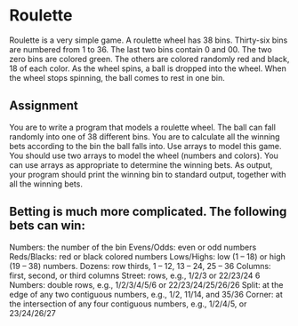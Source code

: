 # Roulette
Roulette is a very simple game. A roulette wheel has 38 bins. Thirty-six bins are numbered from 1 to 36. The last two bins contain 0 and 00. The two zero bins are colored green. The others are colored randomly red and black, 18 of each color. As the wheel spins, a ball is dropped into the wheel. When the wheel stops spinning, the ball comes to rest in one bin.
## Assignment
You are to write a program that models a roulette wheel. The ball can fall randomly into one of 38 different bins. You are to calculate all the winning bets according to the bin the ball falls into. Use arrays to model this game. You should use two arrays to model the wheel (numbers and colors). You can use arrays as appropriate to determine the winning bets. As output, your program should print the winning bin to standard output, together with all the winning bets.
## Betting is much more complicated. The following bets can win:
Numbers: the number of the bin
Evens/Odds: even or odd numbers
Reds/Blacks: red or black colored numbers
Lows/Highs: low (1 – 18) or high (19 – 38) numbers.
Dozens: row thirds, 1 – 12, 13 – 24, 25 – 36
Columns: first, second, or third columns
Street: rows, e.g., 1/2/3 or 22/23/24
6 Numbers: double rows, e.g., 1/2/3/4/5/6 or 22/23/24/25/26/26
Split: at the edge of any two contiguous numbers, e.g., 1/2, 11/14, and 35/36
Corner: at the intersection of any four contiguous numbers, e.g., 1/2/4/5, or 23/24/26/27
